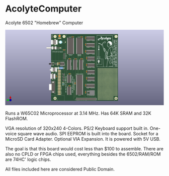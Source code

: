 # AcolyteComputer
Acolyte 6502 "Homebrew" Computer

<img src="/Pictures/AcolytePic-Front.png">

Runs a W65C02 Microprocessor at 3.14 MHz.
Has 64K SRAM and 32K FlashROM.

VGA resolution of 320x240 4-Colors.
PS/2 Keyboard support built in.
One-voice square wave audio.
SPI EEPROM is built into the board.
Socket for a MicroSD Card Adapter.
Optional VIA Expansion.
It is powered with 5V USB.

The goal is that this board would cost less than $100 to assemble.
There are also no CPLD or FPGA chips used, everything besides the 6502/RAM/ROM are 74HC' logic chips.

All files included here are considered Public Domain.
